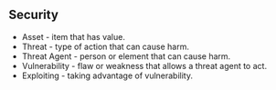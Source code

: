 ## Security
- Asset - item that has value.
- Threat - type of action that can cause harm.
- Threat Agent - person or element that can cause harm.
- Vulnerability - flaw or weakness that allows a threat agent to act.
- Exploiting - taking advantage of vulnerability.
